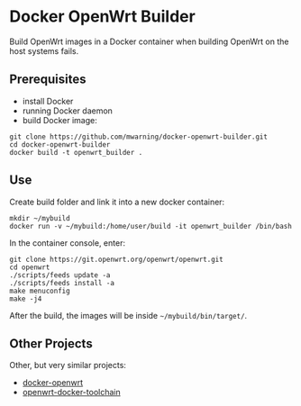 # Docker OpenWrt Builder

Build OpenWrt images in a Docker container when building OpenWrt on the host systems fails.

## Prerequisites

* install Docker
* running Docker daemon
* build Docker image:

```
git clone https://github.com/mwarning/docker-openwrt-builder.git
cd docker-openwrt-builder
docker build -t openwrt_builder .
```

## Use

Create build folder and link it into a new docker container:
```
mkdir ~/mybuild
docker run -v ~/mybuild:/home/user/build -it openwrt_builder /bin/bash
```

In the container console, enter:
```
git clone https://git.openwrt.org/openwrt/openwrt.git
cd openwrt
./scripts/feeds update -a
./scripts/feeds install -a
make menuconfig
make -j4
```

After the build, the images will be inside `~/mybuild/bin/target/`.

## Other Projects

Other, but very similar projects:
* [docker-openwrt](https://github.com/EasyPi/docker-openwrt)
* [openwrt-docker-toolchain](https://github.com/mchsk/openwrt-docker-toolchain)
